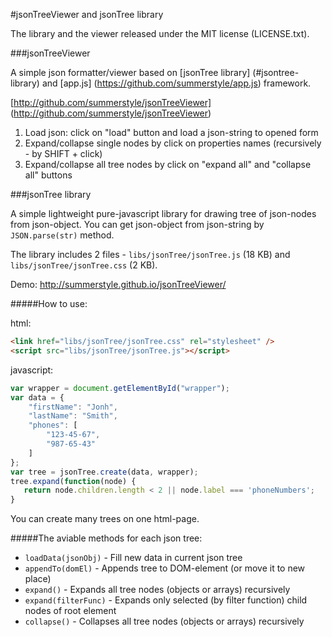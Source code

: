 #jsonTreeViewer and jsonTree library

The library and the viewer released under the MIT license (LICENSE.txt).

###jsonTreeViewer

A simple json formatter/viewer based on [jsonTree library] (#jsontree-library) and [app.js] (https://github.com/summerstyle/app.js) framework.

[http://github.com/summerstyle/jsonTreeViewer] (http://github.com/summerstyle/jsonTreeViewer)

1. Load json: click on "load" button and load a json-string to opened form
2. Expand/collapse single nodes by click on properties names (recursively - by SHIFT + click)
3. Expand/collapse all tree nodes by click on "expand all" and "collapse all" buttons


###jsonTree library

A simple lightweight pure-javascript library for drawing tree of json-nodes from json-object.
You can get json-object from json-string by `JSON.parse(str)` method.

The library includes 2 files - `libs/jsonTree/jsonTree.js` (18 KB) and `libs/jsonTree/jsonTree.css` (2 KB).

Demo: http://summerstyle.github.io/jsonTreeViewer/

#####How to use:

html:
```html
<link href="libs/jsonTree/jsonTree.css" rel="stylesheet" />
<script src="libs/jsonTree/jsonTree.js"></script>
```
javascript:
```javascript
var wrapper = document.getElementById("wrapper");
var data = {
    "firstName": "Jonh",
    "lastName": "Smith",
    "phones": [
        "123-45-67",
        "987-65-43"
    ]
};
var tree = jsonTree.create(data, wrapper);
tree.expand(function(node) {
   return node.children.length < 2 || node.label === 'phoneNumbers';
}
```
You can create many trees on one html-page.

#####The aviable methods for each json tree:

* `loadData(jsonObj)` - Fill new data in current json tree
* `appendTo(domEl)` - Appends tree to DOM-element (or move it to new place)
* `expand()` - Expands all tree nodes (objects or arrays) recursively
* `expand(filterFunc)` - Expands only selected (by filter function) child nodes of root element
* `collapse()` - Collapses all tree nodes (objects or arrays) recursively
